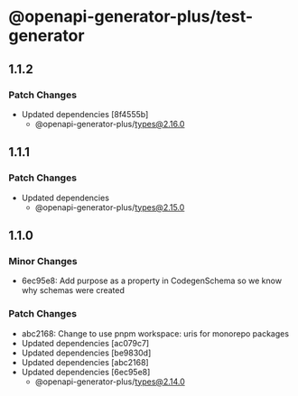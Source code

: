 # @openapi-generator-plus/test-generator

## 1.1.2

### Patch Changes

- Updated dependencies [8f4555b]
  - @openapi-generator-plus/types@2.16.0

## 1.1.1

### Patch Changes

- Updated dependencies
  - @openapi-generator-plus/types@2.15.0

## 1.1.0

### Minor Changes

- 6ec95e8: Add purpose as a property in CodegenSchema so we know why schemas were created

### Patch Changes

- abc2168: Change to use pnpm workspace: uris for monorepo packages
- Updated dependencies [ac079c7]
- Updated dependencies [be9830d]
- Updated dependencies [abc2168]
- Updated dependencies [6ec95e8]
  - @openapi-generator-plus/types@2.14.0
